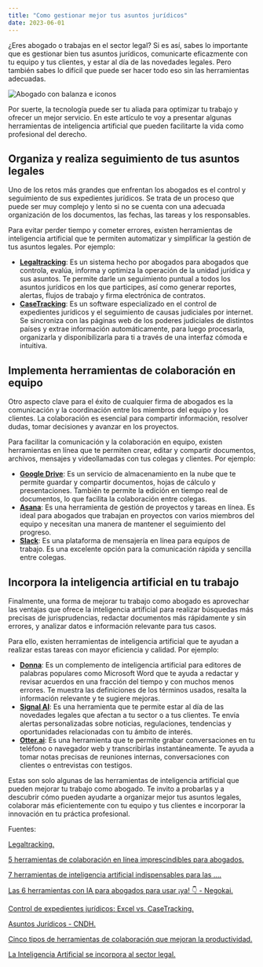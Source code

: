 ```yaml
---
title: "Como gestionar mejor tus asuntos jurídicos"
date: 2023-06-01
---
```


¿Eres abogado o trabajas en el sector legal? Si es así, sabes lo importante que es gestionar bien tus asuntos jurídicos, comunicarte eficazmente con tu equipo y tus clientes, y estar al día de las novedades legales. Pero también sabes lo difícil que puede ser hacer todo eso sin las herramientas adecuadas.

![Abogado con balanza e iconos](https://th.bing.com/th/id/OIG.JBEh9wNfQttu8xufHdxC?pid=ImgGn)

Por suerte, la tecnología puede ser tu aliada para optimizar tu trabajo y ofrecer un mejor servicio. En este artículo te voy a presentar algunas herramientas de inteligencia artificial que pueden facilitarte la vida como profesional del derecho.

## Organiza y realiza seguimiento de tus asuntos legales

Uno de los retos más grandes que enfrentan los abogados es el control y seguimiento de sus expedientes jurídicos. Se trata de un proceso que puede ser muy complejo y lento si no se cuenta con una adecuada organización de los documentos, las fechas, las tareas y los responsables.

Para evitar perder tiempo y cometer errores, existen herramientas de inteligencia artificial que te permiten automatizar y simplificar la gestión de tus asuntos legales. Por ejemplo:

- [**Legaltracking**](https://legaltracking.com.mx/): Es un sistema hecho por abogados para abogados que controla, evalúa, informa y optimiza la operación de la unidad jurídica y sus asuntos. Te permite darle un seguimiento puntual a todos los asuntos jurídicos en los que participes, así como generar reportes, alertas, flujos de trabajo y firma electrónica de contratos.
- [**CaseTracking**](https://www.thecasetracking.com/mx): Es un software especializado en el control de expedientes jurídicos y el seguimiento de causas judiciales por internet. Se sincroniza con las páginas web de los poderes judiciales de distintos países y extrae información automáticamente, para luego procesarla, organizarla y disponibilizarla para ti a través de una interfaz cómoda e intuitiva.

## Implementa herramientas de colaboración en equipo

Otro aspecto clave para el éxito de cualquier firma de abogados es la comunicación y la coordinación entre los miembros del equipo y los clientes. La colaboración es esencial para compartir información, resolver dudas, tomar decisiones y avanzar en los proyectos.

Para facilitar la comunicación y la colaboración en equipo, existen herramientas en línea que te permiten crear, editar y compartir documentos, archivos, mensajes y videollamadas con tus colegas y clientes. Por ejemplo:

- [**Google Drive**](https://drive.google.com): Es un servicio de almacenamiento en la nube que te permite guardar y compartir documentos, hojas de cálculo y presentaciones. También te permite la edición en tiempo real de documentos, lo que facilita la colaboración entre colegas.
- [**Asana**](https://asana.com/es): Es una herramienta de gestión de proyectos y tareas en línea. Es ideal para abogados que trabajan en proyectos con varios miembros del equipo y necesitan una manera de mantener el seguimiento del progreso.
- [**Slack**](https://slack.com): Es una plataforma de mensajería en línea para equipos de trabajo. Es una excelente opción para la comunicación rápida y sencilla entre colegas.

## Incorpora la inteligencia artificial en tu trabajo

Finalmente, una forma de mejorar tu trabajo como abogado es aprovechar las ventajas que ofrece la inteligencia artificial para realizar búsquedas más precisas de jurisprudencias, redactar documentos más rápidamente y sin errores, y analizar datos e información relevante para tus casos.

Para ello, existen herramientas de inteligencia artificial que te ayudan a realizar estas tareas con mayor eficiencia y calidad. Por ejemplo:

- [**Donna**](https://www.donna.legal): Es un complemento de inteligencia artificial para editores de palabras populares como Microsoft Word que te ayuda a redactar y revisar acuerdos en una fracción del tiempo y con muchos menos errores. Te muestra las definiciones de los términos usados, resalta la información relevante y te sugiere mejoras.
- [**Signal AI**](https://www.signal-ai.com): Es una herramienta que te permite estar al día de las novedades legales que afectan a tu sector o a tus clientes. Te envía alertas personalizadas sobre noticias, regulaciones, tendencias y oportunidades relacionadas con tu ámbito de interés.
- [**Otter.ai**](https://otter.ai): Es una herramienta que te permite grabar conversaciones en tu teléfono o navegador web y transcribirlas instantáneamente. Te ayuda a tomar notas precisas de reuniones internas, conversaciones con clientes o entrevistas con testigos.


Estas son solo algunas de las herramientas de inteligencia artificial que pueden mejorar tu trabajo como abogado. Te invito a probarlas y a descubrir cómo pueden ayudarte a organizar mejor tus asuntos legales, colaborar más eficientemente con tu equipo y tus clientes e incorporar la innovación en tu práctica profesional.


Fuentes:

[Legaltracking.](https://legaltracking.com.mx/)

[5 herramientas de colaboración en línea imprescindibles para abogados.](https://www.linkedin.com/pulse/5-herramientas-de-colaboraci%C3%B3n-en-l%C3%ADnea-para-abogados-yachelini)

[7 herramientas de inteligencia artificial indispensables para las .... ](https://liderlegal.com/7-herramientas-de-inteligencia-artificial-indispensables-para-las-firmas-de-abogados/)

[Las 6 herramientas con IA para abogados para usar ¡ya! 👇 - Negokai. ](https://negokai.com/las-mejores-herramientas-de-ia-para-abogados.html)

[Control de expedientes jurídicos: Excel vs. CaseTracking. ](https://blog.lemontech.com/control-de-expedientes-excel-casetracking/)

[Asuntos Jurídicos - CNDH. ](http://informe.cndh.org.mx/menu.aspx?id=30057)

[Cinco tipos de herramientas de colaboración que mejoran la productividad. ](https://www.microsoft.com/es-es/microsoft-365/business-insights-ideas/resources/5-types-of-collaboration-tools-that-improve-productivity)

[La Inteligencia Artificial se incorpora al sector legal. ](https://www.legaltoday.com/legaltech/novedades-legaltech/la-inteligencia-artificial-se-incorpora-al-sector-legal-2021-05-05/)
